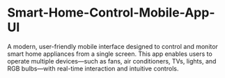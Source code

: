 # Smart-Home-Control-Mobile-App-UI
A modern, user-friendly mobile interface designed to control and monitor smart home appliances from a single screen. This app enables users to operate multiple devices—such as fans, air conditioners, TVs, lights, and RGB bulbs—with real-time interaction and intuitive controls.

